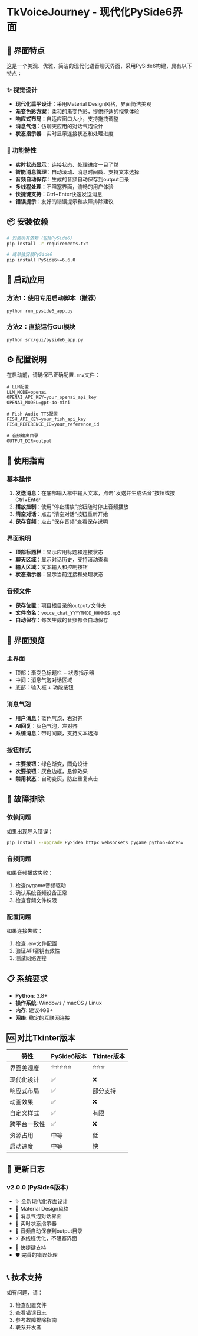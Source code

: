 # TkVoiceJourney - 现代化PySide6界面

## 🎨 界面特点

这是一个美观、优雅、简洁的现代化语音聊天界面，采用PySide6构建，具有以下特点：

### ✨ 视觉设计
- **现代化扁平设计**：采用Material Design风格，界面简洁美观
- **渐变色彩方案**：柔和的渐变色彩，提供舒适的视觉体验
- **响应式布局**：自适应窗口大小，支持拖拽调整
- **消息气泡**：仿聊天应用的对话气泡设计
- **状态指示器**：实时显示连接状态和处理进度

### 🚀 功能特性
- **实时状态显示**：连接状态、处理进度一目了然
- **智能消息管理**：自动滚动、消息时间戳、支持文本选择
- **音频自动保存**：生成的音频自动保存到output目录
- **多线程处理**：不阻塞界面，流畅的用户体验
- **快捷键支持**：Ctrl+Enter快速发送消息
- **错误提示**：友好的错误提示和故障排除建议

## 📦 安装依赖

```bash
# 安装所有依赖（包括PySide6）
pip install -r requirements.txt

# 或单独安装PySide6
pip install PySide6>=6.6.0
```

## 🚀 启动应用

### 方法1：使用专用启动脚本（推荐）
```bash
python run_pyside6_app.py
```

### 方法2：直接运行GUI模块
```bash
python src/gui/pyside6_app.py
```

## ⚙️ 配置说明

在启动前，请确保已正确配置`.env`文件：

```env
# LLM配置
LLM_MODE=openai
OPENAI_API_KEY=your_openai_api_key
OPENAI_MODEL=gpt-4o-mini

# Fish Audio TTS配置
FISH_API_KEY=your_fish_api_key
FISH_REFERENCE_ID=your_reference_id

# 音频输出目录
OUTPUT_DIR=output
```

## 🎯 使用指南

### 基本操作
1. **发送消息**：在底部输入框中输入文本，点击"发送并生成语音"按钮或按Ctrl+Enter
2. **播放控制**：使用"停止播放"按钮随时停止音频播放
3. **清空对话**：点击"清空对话"按钮重新开始
4. **保存音频**：点击"保存音频"查看保存说明

### 界面说明
- **顶部标题栏**：显示应用标题和连接状态
- **聊天区域**：显示对话历史，支持滚动查看
- **输入区域**：文本输入和控制按钮
- **状态指示器**：显示当前连接和处理状态

### 音频文件
- **保存位置**：项目根目录的`output/`文件夹
- **文件命名**：`voice_chat_YYYYMMDD_HHMMSS.mp3`
- **自动保存**：每次生成的音频都会自动保存

## 🎨 界面预览

### 主界面
- 顶部：渐变色标题栏 + 状态指示器
- 中间：消息气泡对话区域
- 底部：输入框 + 功能按钮

### 消息气泡
- **用户消息**：蓝色气泡，右对齐
- **AI回复**：灰色气泡，左对齐
- **系统消息**：带时间戳，支持文本选择

### 按钮样式
- **主要按钮**：绿色渐变，圆角设计
- **次要按钮**：灰色边框，悬停效果
- **禁用状态**：自动变灰，防止重复点击

## 🔧 故障排除

### 依赖问题
如果出现导入错误：
```bash
pip install --upgrade PySide6 httpx websockets pygame python-dotenv
```

### 音频问题
如果音频播放失败：
1. 检查pygame音频驱动
2. 确认系统音频设备正常
3. 检查音频文件权限

### 配置问题
如果连接失败：
1. 检查`.env`文件配置
2. 验证API密钥有效性
3. 测试网络连接

## 📋 系统要求

- **Python**: 3.8+
- **操作系统**: Windows / macOS / Linux
- **内存**: 建议4GB+
- **网络**: 稳定的互联网连接

## 🆚 对比Tkinter版本

| 特性 | PySide6版本 | Tkinter版本 |
|------|------------|-------------|
| 界面美观度 | ⭐⭐⭐⭐⭐ | ⭐⭐⭐ |
| 现代化设计 | ✅ | ❌ |
| 响应式布局 | ✅ | 部分支持 |
| 动画效果 | ✅ | ❌ |
| 自定义样式 | ✅ | 有限 |
| 跨平台一致性 | ✅ | ❌ |
| 资源占用 | 中等 | 低 |
| 启动速度 | 中等 | 快 |

## 📝 更新日志

### v2.0.0 (PySide6版本)
- ✨ 全新现代化界面设计
- 🎨 Material Design风格
- 💬 消息气泡对话界面
- 🔄 实时状态指示器
- 💾 音频自动保存到output目录
- ⚡ 多线程优化，不阻塞界面
- 🎯 快捷键支持
- 🛡️ 完善的错误处理

## 📞 技术支持

如有问题，请：
1. 检查配置文件
2. 查看错误日志
3. 参考故障排除指南
4. 联系开发者 